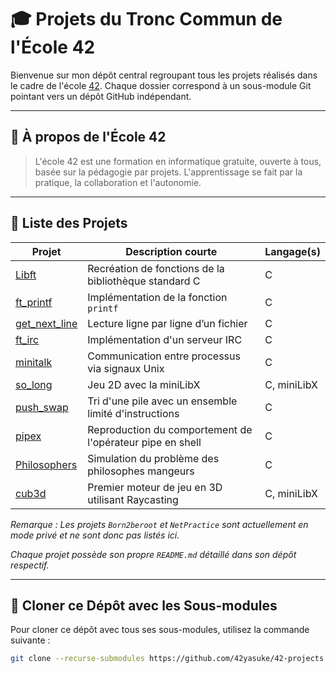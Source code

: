 # 🎓 Projets du Tronc Commun de l'École 42

Bienvenue sur mon dépôt central regroupant tous les projets réalisés dans le cadre de l'école [42](https://42.fr). Chaque dossier correspond à un sous-module Git pointant vers un dépôt GitHub indépendant.

---

## 🏫 À propos de l'École 42

> L'école 42 est une formation en informatique gratuite, ouverte à tous, basée sur la pédagogie par projets. L'apprentissage se fait par la pratique, la collaboration et l'autonomie.

---

## 📂 Liste des Projets

| Projet        | Description courte                          | Langage(s)      |
|---------------|---------------------------------------------|-----------------|
| [Libft](https://github.com/42yasuke/libft) | Recréation de fonctions de la bibliothèque standard C | C |
| [ft_printf](https://github.com/42yasuke/ft_printf) | Implémentation de la fonction `printf` | C |
| [get_next_line](https://github.com/42yasuke/get_next_line) | Lecture ligne par ligne d’un fichier | C |
| [ft_irc](https://github.com/42yasuke/ft_irc) | Implémentation d'un serveur IRC | C |
| [minitalk](https://github.com/42yasuke/minitalk) | Communication entre processus via signaux Unix | C |
| [so_long](https://github.com/42yasuke/so_long) | Jeu 2D avec la miniLibX | C, miniLibX |
| [push_swap](https://github.com/42yasuke/push_swap) | Tri d'une pile avec un ensemble limité d'instructions | C |
| [pipex](https://github.com/42yasuke/pipex) | Reproduction du comportement de l'opérateur pipe en shell | C |
| [Philosophers](https://github.com/42yasuke/philosophers) | Simulation du problème des philosophes mangeurs | C |
| [cub3d](https://github.com/42yasuke/cub3d) | Premier moteur de jeu en 3D utilisant Raycasting | C, miniLibX |

*Remarque : Les projets `Born2beroot` et `NetPractice` sont actuellement en mode privé et ne sont donc pas listés ici.*

*Chaque projet possède son propre `README.md` détaillé dans son dépôt respectif.*

---

## 🚀 Cloner ce Dépôt avec les Sous-modules

Pour cloner ce dépôt avec tous ses sous-modules, utilisez la commande suivante :

```bash
git clone --recurse-submodules https://github.com/42yasuke/42-projects.git
